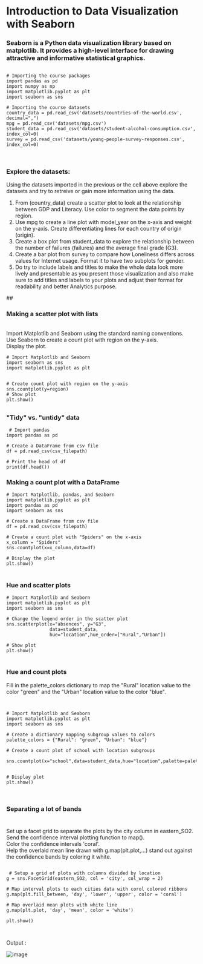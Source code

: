 # <h1>Introduction to Data Visualization with Seaborn</h1>

<h3>Seaborn is a Python data visualization library based on matplotlib. It provides a high-level interface for drawing attractive and informative statistical graphics.</h3>

```

# Importing the course packages
import pandas as pd
import numpy as np
import matplotlib.pyplot as plt
import seaborn as sns

# Importing the course datasets
country_data = pd.read_csv('datasets/countries-of-the-world.csv', decimal=",")
mpg = pd.read_csv('datasets/mpg.csv')
student_data = pd.read_csv('datasets/student-alcohol-consumption.csv', index_col=0)
survey = pd.read_csv('datasets/young-people-survey-responses.csv', index_col=0)


```

# <h3>Explore the datasets:</h3>

Using the datasets imported in the previous or the cell above explore the datasets and try to retreive or gain more information using the data. 

1. From (country_data) create a scatter plot to look at the relationship between GDP and Literacy. Use color to segment the data points by region.
2. Use mpg to create a line plot with model_year on the x-axis and weight on the y-axis. Create differentiating lines for each country of origin (origin).
3. Create a box plot from student_data to explore the relationship between the number of failures (failures) and the average final grade (G3).
4. Create a bar plot from survey to compare how Loneliness differs across values for Internet usage. Format it to have two subplots for gender.
5. Do try to include labels and titles to make the whole data look more lively and presentable as you present those visualization and also make sure to add titles and labels to your plots and adjust their format for readability and better Analytics purpose.


##<h3> Making a scatter plot with lists </h3>
 
<br>Import Matplotlib and Seaborn using the standard naming conventions.
<br>Use Seaborn to create a count plot with region on the y-axis.
<br>Display the plot.

```
# Import Matplotlib and Seaborn
import seaborn as sns
import matplotlib.pyplot as plt


# Create count plot with region on the y-axis
sns.countplot(y=region)
# Show plot
plt.show()

```

## <h3>"Tidy" vs. "untidy" data </h3>

```
 # Import pandas
import pandas as pd

# Create a DataFrame from csv file
df = pd.read_csv(csv_filepath)

# Print the head of df
print(df.head())
```


<h3> Making a count plot with a DataFrame </h3>

```
# Import Matplotlib, pandas, and Seaborn
import matplotlib.pyplot as plt 
import pandas as pd 
import seaborn as sns 

# Create a DataFrame from csv file
df = pd.read_csv(csv_filepath)

# Create a count plot with "Spiders" on the x-axis
x_column = "Spiders"
sns.countplot(x=x_column,data=df)

# Display the plot
plt.show()

```


# <h3>Hue and scatter plots</h3>

```
# Import Matplotlib and Seaborn
import matplotlib.pyplot as plt
import seaborn as sns

# Change the legend order in the scatter plot
sns.scatterplot(x="absences", y="G3", 
                data=student_data, 
                hue="location",hue_order=["Rural","Urban"])

# Show plot
plt.show()
```

# <h3>Hue and count plots</h3>

Fill in the palette_colors dictionary to map the "Rural" location value to the color "green" and the "Urban" location value to the color "blue". 

```


# Import Matplotlib and Seaborn
import matplotlib.pyplot as plt
import seaborn as sns

# Create a dictionary mapping subgroup values to colors
palette_colors = {"Rural": "green", "Urban": "blue"}

# Create a count plot of school with location subgroups

sns.countplot(x="school",data=student_data,hue="location",palette=palette_colors)


# Display plot
plt.show()


```


# <h3> Separating a lot of bands <h3>
 
 <br>        Set up a facet grid to separate the plots by the city column in eastern_SO2.
 <br>      Send the confidence interval plotting function to map().
 <br>         Color the confidence intervals 'coral'.
 <br>       Help the overlaid mean line drawn with g.map(plt.plot,...) stand out against the confidence bands by coloring it white. <br>
 
 
 

```
 
 # Setup a grid of plots with columns divided by location
g = sns.FacetGrid(eastern_SO2, col = 'city', col_wrap = 2)

# Map interval plots to each cities data with corol colored ribbons
g.map(plt.fill_between, 'day', 'lower', 'upper', color = 'coral')

# Map overlaid mean plots with white line
g.map(plt.plot, 'day', 'mean', color = 'white')

plt.show()

 
 ```
 
 
 Output :
 
 ![image](https://user-images.githubusercontent.com/77969007/236448163-e738cf32-46e3-4c88-b78d-5511c62bbd65.png)
